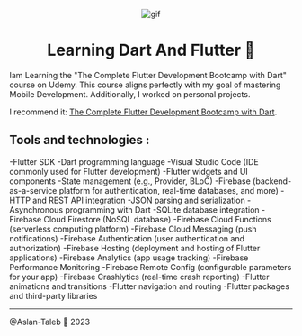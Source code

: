 <p align="center">
<img width="" src="https://i.pinimg.com/originals/89/8f/bd/898fbd8a5d79c90be4732525a122a96f.gif" align="center" alt="gif" />
<h1 align="center">Learning Dart And Flutter 📱
</h1>
</p>

Iam Learning the "The Complete Flutter Development Bootcamp with Dart" course on Udemy.
This course aligns perfectly with my goal of mastering Mobile Development. Additionally, I worked on personal projects.



I recommend it:
[The Complete Flutter Development Bootcamp with Dart](https://www.udemy.com/course/flutter-bootcamp-with-dart).

## Tools and technologies : 

-Flutter SDK
-Dart programming language
-Visual Studio Code (IDE commonly used for Flutter development)
-Flutter widgets and UI components
-State management (e.g., Provider, BLoC)
-Firebase (backend-as-a-service platform for authentication, real-time databases, and more)
-HTTP and REST API integration
-JSON parsing and serialization
-Asynchronous programming with Dart
-SQLite database integration
-Firebase Cloud Firestore (NoSQL database)
-Firebase Cloud Functions (serverless computing platform)
-Firebase Cloud Messaging (push notifications)
-Firebase Authentication (user authentication and authorization)
-Firebase Hosting (deployment and hosting of Flutter applications)
-Firebase Analytics (app usage tracking)
-Firebase Performance Monitoring
-Firebase Remote Config (configurable parameters for your app)
-Firebase Crashlytics (real-time crash reporting)
-Flutter animations and transitions
-Flutter navigation and routing
-Flutter packages and third-party libraries

---

@Aslan-Taleb 📱 2023
